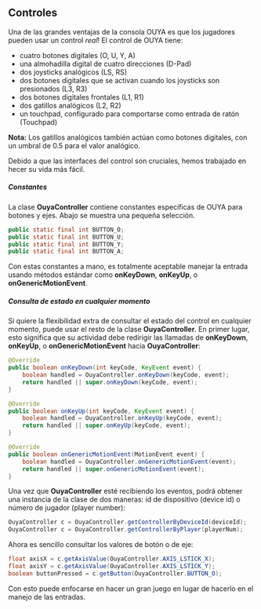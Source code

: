 ## Controles

Una de las grandes ventajas de la consola OUYA es que los jugadores pueden usar un control *real*! El control de OUYA tiene:
- cuatro botones digitales (O, U, Y, A)
- una almohadilla digital de cuatro direcciones (D-Pad)
- dos joysticks analógicos (LS, RS)
- dos botones digitales que se activan cuando los joysticks son presionados (L3, R3)
- dos botones digitales frontales (L1, R1)
- dos gatillos analógicos (L2, R2)
- un touchpad, configurado para comportarse como entrada de ratón (Touchpad)

**Nota:** Los gatillos analógicos también actúan como botones digitales, con un umbral de 0.5 para el valor analógico.

Debido a que las interfaces del control son cruciales, hemos trabajado en hecer su vida más fácil.

##### Constantes

La clase **OuyaController** contiene constantes especificas de OUYA para botones y ejes. Abajo se muestra una pequeña selección.

```java
public static final int BUTTON_O;
public static final int BUTTON_U;
public static final int BUTTON_Y;
public static final int BUTTON_A;
```

Con estas constantes a mano, es totalmente aceptable manejar la entrada usando métodos estándar como **onKeyDown**, **onKeyUp**, o **onGenericMotionEvent**.

##### Consulta de estado en cualquier momento

Si quiere la flexibilidad extra de consultar el estado del control en cualquier momento, puede usar el resto de la clase **OuyaController**.
En primer lugar, esto significa que su actividad debe redirigir las llamadas de **onKeyDown**, **onKeyUp**, o **onGenericMotionEvent** hacia **OuyaController**:

```java
@Override
public boolean onKeyDown(int keyCode, KeyEvent event) {
    boolean handled = OuyaController.onKeyDown(keyCode, event);
    return handled || super.onKeyDown(keyCode, event);
}

@Override
public boolean onKeyUp(int keyCode, KeyEvent event) {
    boolean handled = OuyaController.onKeyUp(keyCode, event);
    return handled || super.onKeyUp(keyCode, event);
}

@Override
public boolean onGenericMotionEvent(MotionEvent event) {
    boolean handled = OuyaController.onGenericMotionEvent(event);
    return handled || super.onGenericMotionEvent(event);
}
```

Una vez que **OuyaController** esté recibiendo los eventos, podrá obtener una instancia de la clase de dos maneras: id de dispositivo (device id)  o número de jugador (player number):

```java
OuyaController c = OuyaController.getControllerByDeviceId(deviceId);
OuyaController c = OuyaController.getControllerByPlayer(playerNum);
```

Ahora es sencillo consultar los valores de botón o de eje:

```java
float axisX = c.getAxisValue(OuyaController.AXIS_LSTICK_X);
float axisY = c.getAxisValue(OuyaController.AXIS_LSTICK_Y);
boolean buttonPressed = c.getButton(OuyaController.BUTTON_O);
```

Con esto puede enfocarse en hacer un gran juego en lugar de hacerlo en el manejo de las entradas.
